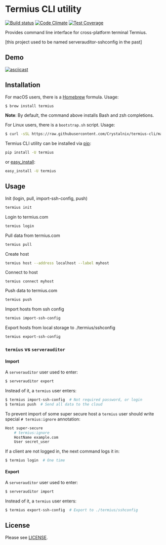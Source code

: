 # Termius CLI utility

[![Build status](https://travis-ci.org/Crystalnix/termius-cli.svg?branch=master)](https://travis-ci.org/Crystalnix/termius-cli)
[![Code Climate](https://codeclimate.com/github/Crystalnix/termius-cli/badges/gpa.svg)](https://codeclimate.com/github/Crystalnix/termius-cli)
[![Test Coverage](https://codeclimate.com/github/Crystalnix/termius-cli/badges/coverage.svg)](https://codeclimate.com/github/Crystalnix/termius-cli/coverage)

Provides command line interface for cross-platform terminal Termius.

[this project used to be named serverauditor-sshconfig in the past]

## Demo

[![asciicast](https://asciinema.org/a/bkhst46d9cukapfmtmiozve8v.png)](https://asciinema.org/a/bkhst46d9cukapfmtmiozve8v?speed=2)

## Installation

For macOS users, there is a [Homebrew](http://brew.sh/) formula. Usage:

```bash
$ brew install termius
```

**Note**: By default, the command above installs Bash and zsh completions.

For Linux users, there is a `bootstrap.sh` script. Usage:

```bash
$ curl -sSL https://raw.githubusercontent.com/Crystalnix/termius-cli/master/bootstrap.sh | bash
```

Termius CLI utility can be installed via [pip](http://www.pip-installer.org/en/latest/index.html):

```bash
pip install -U termius
```
or [easy_install](http://pythonhosted.org/distribute/):

```bash
easy_install -U termius
```

## Usage

Init (login, pull, import-ssh-config, push)

```bash
termius init
```

Login to termius.com

```bash
termius login
```

Pull data from termius.com

```bash
termius pull
```

Create host
```bash
termius host --address localhost --label myhost
```

Connect to host
```
termius connect myhost
```

Push data to termius.com
```bash
termius push
```

Import hosts from ssh config
```bash
termius import-ssh-config
```

Export hosts from local storage to ./termius/sshconfig
```bash
termius export-ssh-config
```

### `termius` vs `serverauditor`

#### Import
A `serverauditor` user used to enter:

```bash
$ serverauditor export
```

Instead of it, a `termius` user enters:

```bash
$ termius import-ssh-config  # Not required password, or login
$ termius push  # Send all data to the cloud
```

To prevent import of some super secure host a `termius` user
should write special `# termius:ignore` annotation:

```bash
Host super-secure
    # termius:ignore
    HostName example.com
    User secret_user
```

If a client are not logged in, the next command logs it in:
```bash
$ termius login  # One time
```

#### Export

A `serverauditor` user used to enter:

```bash
$ serverauditor import
```

Instead of it, a `termius` user enters:

```bash
$ termius export-ssh-config  # Export to ./termius/sshconfig
```

## License

Please see [LICENSE](https://github.com/Crystalnix/termius-cli/blob/master/LICENSE).

